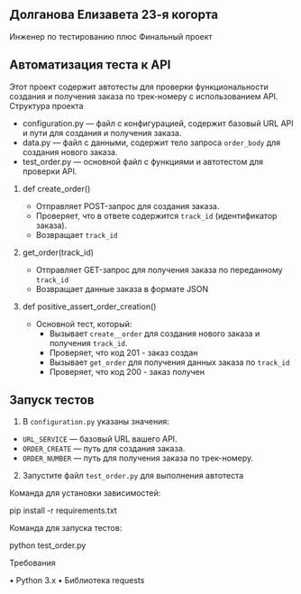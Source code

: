 ﻿## Долганова Елизавета 23-я когорта 
Инженер по тестированию плюс 
Финальный проект

## Автоматизация теста к API
Этот проект содержит автотесты для проверки функциональности создания и получения заказа по трек-номеру с использованием API.
Структура проекта
- configuration.py — файл с конфигурацией, содержит базовый URL API и пути для создания и получения заказа.
- data.py — файл с данными, содержит тело запроса `order_body` для создания нового заказа.
- test_order.py — основной файл с функциями и автотестом для проверки API.

1. def create_order()
   - Отправляет POST-запрос для создания заказа.
   - Проверяет, что в ответе содержится `track_id` (идентификатор заказа).
   - Возвращает `track_id` 

2. get_order(track_id)
   - Отправляет GET-запрос для получения заказа по переданному `track_id`
   - Возвращает данные заказа в формате JSON

3. def positive_assert_order_creation()
   - Основной тест, который:
     - Вызывает `create__order` для создания нового заказа и получения `track_id`.
     - Проверяет, что код 201 - заказ создан
     - Вызывает `get_order` для получения данных заказа по `track_id`
     - Проверяет, что код 200 - заказ получен

## Запуск тестов

1.  В `configuration.py` указаны значения:
   - `URL_SERVICE` — базовый URL вашего API.
   - `ORDER_CREATE` — путь для создания заказа.
   - `ORDER_NUMBER` — путь для получения заказа по трек-номеру.

2. Запустите файл `test_order.py` для выполнения автотеста
   
Команда для установки зависимостей:

pip install -r requirements.txt

Команда для запуска тестов:

python test_order.py

Требования

•	Python 3.x
•	Библиотека requests


